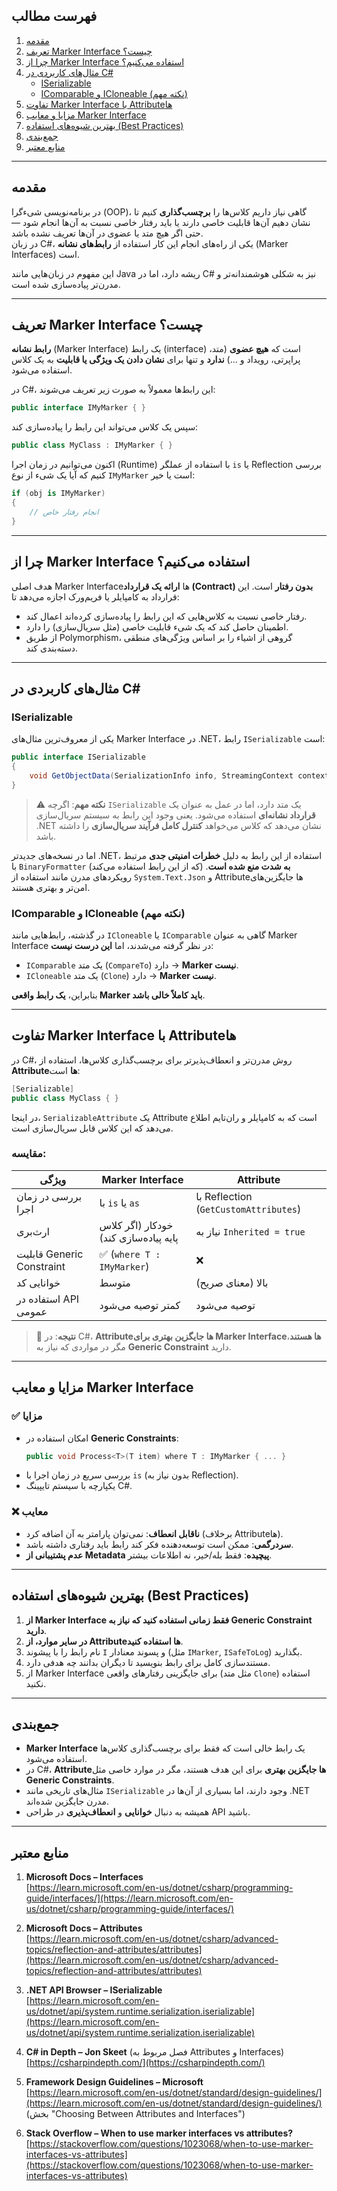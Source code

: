## فهرست مطالب

1. [مقدمه](#مقدمه)
2. [تعریف Marker Interface چیست؟](#تعریف-marker-interface-چیست)
3. [چرا از Marker Interface استفاده می‌کنیم؟](#چرا-از-marker-interface-استفاده-می‌کنیم)
4. [مثال‌های کاربردی در C#](#مثال‌های-کاربردی-در-c)
   - [ISerializable](#iserializable)
   - [IComparable و ICloneable (نکته مهم)](#icomparable-و-icloneable-نکته-مهم)
5. [تفاوت Marker Interface با Attributeها](#تفاوت-marker-interface-با-attributeها)
6. [مزایا و معایب Marker Interface](#مزایا-و-معایب-marker-interface)
7. [بهترین شیوه‌های استفاده (Best Practices)](#بهترین-شیوه‌های-استفاده-best-practices)
8. [جمع‌بندی](#جمع‌بندی)
9. [منابع معتبر](#منابع-معتبر)

---

## مقدمه

در برنامه‌نویسی شیءگرا (OOP)، گاهی نیاز داریم کلاس‌ها را **برچسب‌گذاری** کنیم تا نشان دهیم آن‌ها قابلیت خاصی دارند یا باید رفتار خاصی نسبت به آن‌ها انجام شود — حتی اگر هیچ متد یا عضوی در آن‌ها تعریف نشده باشد.  
در زبان C#، یکی از راه‌های انجام این کار استفاده از **رابط‌های نشانه** (Marker Interfaces) است.

این مفهوم در زبان‌هایی مانند Java ریشه دارد، اما در C# نیز به شکلی هوشمندانه‌تر و مدرن‌تر پیاده‌سازی شده است.

---

## تعریف Marker Interface چیست؟

**رابط نشانه** (Marker Interface) یک رابط (interface) است که **هیچ عضوی** (متد، پراپرتی، رویداد و ...) **ندارد** و تنها برای **نشان دادن یک ویژگی یا قابلیت** به یک کلاس استفاده می‌شود.

در C#، این رابط‌ها معمولاً به صورت زیر تعریف می‌شوند:

```csharp
public interface IMyMarker { }
```

سپس یک کلاس می‌تواند این رابط را پیاده‌سازی کند:

```csharp
public class MyClass : IMyMarker { }
```

اکنون می‌توانیم در زمان اجرا (Runtime) با استفاده از عملگر `is` یا Reflection بررسی کنیم که آیا یک شیء از نوع `IMyMarker` است یا خیر:

```csharp
if (obj is IMyMarker)
{
    // انجام رفتار خاص
}
```

---

## چرا از Marker Interface استفاده می‌کنیم؟

هدف اصلی Marker Interfaceها **ارائه یک قرارداد (Contract) بدون رفتار** است. این قرارداد به کامپایلر یا فریم‌ورک اجازه می‌دهد تا:

- رفتار خاصی نسبت به کلاس‌هایی که این رابط را پیاده‌سازی کرده‌اند اعمال کند.
- اطمینان حاصل کند که یک شیء قابلیت خاصی (مثل سریال‌سازی) را دارد.
- از طریق Polymorphism، گروهی از اشیاء را بر اساس ویژگی‌های منطقی دسته‌بندی کند.

---

## مثال‌های کاربردی در C#

### ISerializable

یکی از معروف‌ترین مثال‌های Marker Interface در .NET، رابط `ISerializable` است:

```csharp
public interface ISerializable
{
    void GetObjectData(SerializationInfo info, StreamingContext context);
}
```

> ⚠️ **نکته مهم**: اگرچه `ISerializable` یک متد دارد، اما در عمل به عنوان یک **قرارداد نشانه‌ای** استفاده می‌شود. یعنی وجود این رابط به سیستم سریال‌سازی .NET نشان می‌دهد که کلاس می‌خواهد **کنترل کامل فرآیند سریال‌سازی** را داشته باشد.

اما در نسخه‌های جدیدتر .NET، استفاده از این رابط به دلیل **خطرات امنیتی جدی** مرتبط با `BinaryFormatter` (که از این رابط استفاده می‌کند) **به شدت منع شده است**. رویکردهای مدرن مانند استفاده از `System.Text.Json` و Attributeها جایگزین‌های امن‌تر و بهتری هستند.

### IComparable و ICloneable (نکته مهم)

در گذشته، رابط‌هایی مانند `ICloneable` یا `IComparable` گاهی به عنوان Marker Interface در نظر گرفته می‌شدند، اما **این درست نیست**:

- `IComparable` یک متد (`CompareTo`) دارد → **Marker نیست**.
- `ICloneable` یک متد (`Clone`) دارد → **Marker نیست**.

بنابراین، **یک رابط واقعی Marker باید کاملاً خالی باشد**.

---

## تفاوت Marker Interface با Attributeها

در C#، روش مدرن‌تر و انعطاف‌پذیرتر برای برچسب‌گذاری کلاس‌ها، استفاده از **Attributeها** است:

```csharp
[Serializable]
public class MyClass { }
```

در اینجا، `SerializableAttribute` یک Attribute است که به کامپایلر و ران‌تایم اطلاع می‌دهد که این کلاس قابل سریال‌سازی است.

### مقایسه:

| ویژگی | Marker Interface | Attribute |
|--------|------------------|----------|
| بررسی در زمان اجرا | با `is` یا `as` | با Reflection (`GetCustomAttributes`) |
| ارث‌بری | خودکار (اگر کلاس پایه پیاده‌سازی کند) | نیاز به `Inherited = true` |
| قابلیت Generic Constraint | ✅ (`where T : IMyMarker`) | ❌ |
| خوانایی کد | متوسط | بالا (معنای صریح) |
| استفاده در API عمومی | کمتر توصیه می‌شود | توصیه می‌شود |

> 📌 **نتیجه**: در C#، **Attributeها جایگزین بهتری برای Marker Interfaceها هستند**، مگر در مواردی که نیاز به **Generic Constraint** دارید.

---

## مزایا و معایب Marker Interface

### ✅ مزایا

- امکان استفاده در **Generic Constraints**:
  ```csharp
  public void Process<T>(T item) where T : IMyMarker { ... }
  ```
- بررسی سریع در زمان اجرا با `is` (بدون نیاز به Reflection).
- یکپارچه با سیستم تایپینگ C#.

### ❌ معایب

- **ناقابل انعطاف**: نمی‌توان پارامتر به آن اضافه کرد (برخلاف Attributeها).
- **سردرگمی**: ممکن است توسعه‌دهنده فکر کند رابط باید رفتاری داشته باشد.
- **عدم پشتیبانی از Metadata پیچیده**: فقط بله/خیر، نه اطلاعات بیشتر.

---

## بهترین شیوه‌های استفاده (Best Practices)

1. **از Marker Interface فقط زمانی استفاده کنید که نیاز به Generic Constraint دارید**.
2. **در سایر موارد، از Attributeها استفاده کنید**.
3. نام رابط را با پیشوند `I` و پسوند معنادار (مثل `IMarker`, `ISafeToLog`) بگذارید.
4. مستندسازی کامل برای رابط بنویسید تا دیگران بدانند چه هدفی دارد.
5. از Marker Interface برای جایگزینی رفتارهای واقعی (مثل متد `Clone`) استفاده نکنید.

---

## جمع‌بندی

- **Marker Interface** یک رابط خالی است که فقط برای برچسب‌گذاری کلاس‌ها استفاده می‌شود.
- در C#، **Attributeها جایگزین بهتری** برای این هدف هستند، مگر در موارد خاصی مثل **Generic Constraints**.
- مثال‌های تاریخی مانند `ISerializable` وجود دارند، اما بسیاری از آن‌ها در .NET مدرن جایگزین شده‌اند.
- همیشه به دنبال **خوانایی** و **انعطاف‌پذیری** در طراحی API باشید.

---

## منابع معتبر

1. **Microsoft Docs – Interfaces**  
   [https://learn.microsoft.com/en-us/dotnet/csharp/programming-guide/interfaces/](https://learn.microsoft.com/en-us/dotnet/csharp/programming-guide/interfaces/)

2. **Microsoft Docs – Attributes**  
   [https://learn.microsoft.com/en-us/dotnet/csharp/advanced-topics/reflection-and-attributes/attributes](https://learn.microsoft.com/en-us/dotnet/csharp/advanced-topics/reflection-and-attributes/attributes)

3. **.NET API Browser – ISerializable**  
   [https://learn.microsoft.com/en-us/dotnet/api/system.runtime.serialization.iserializable](https://learn.microsoft.com/en-us/dotnet/api/system.runtime.serialization.iserializable)

4. **C# in Depth – Jon Skeet** (فصل مربوط به Attributes و Interfaces)  
   [https://csharpindepth.com/](https://csharpindepth.com/)

5. **Framework Design Guidelines – Microsoft**  
   [https://learn.microsoft.com/en-us/dotnet/standard/design-guidelines/](https://learn.microsoft.com/en-us/dotnet/standard/design-guidelines/)  
   (بخش "Choosing Between Attributes and Interfaces")

6. **Stack Overflow – When to use marker interfaces vs attributes?**  
   [https://stackoverflow.com/questions/1023068/when-to-use-marker-interfaces-vs-attributes](https://stackoverflow.com/questions/1023068/when-to-use-marker-interfaces-vs-attributes)
